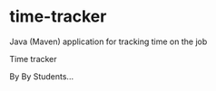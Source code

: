 # time-tracker
Java (Maven) application for tracking time on the job

Time tracker

By By Students...
